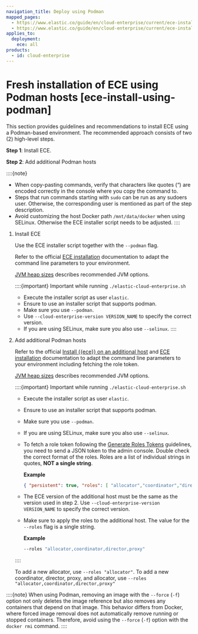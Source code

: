 ```yaml
---
navigation_title: Deploy using Podman
mapped_pages:
  - https://www.elastic.co/guide/en/cloud-enterprise/current/ece-install-using-podman-cloud.html
  - https://www.elastic.co/guide/en/cloud-enterprise/current/ece-install-using-podman-onprem.html
applies_to:
  deployment:
    ece: all
products:
  - id: cloud-enterprise
---
```


# Fresh installation of ECE using Podman hosts [ece-install-using-podman]

This section provides guidelines and recommendations to install ECE using a Podman-based environment. The recommended approach consists of two (2) high-level steps.

**Step 1**: Install ECE.

**Step 2**: Add additional Podman hosts

::::{note}
* When copy-pasting commands, verify that characters like quotes (“) are encoded correctly in the console where you copy the command to.
* Steps that run commands starting with `sudo` can be run as any sudoers user. Otherwise, the corresponding user is mentioned as part of the step description.
* Avoid customizing the host Docker path `/mnt/data/docker` when using SELinux. Otherwise the ECE installer script needs to be adjusted.
::::

1. Install ECE

    Use the ECE installer script together with the `--podman` flag.

    Refer to the official [ECE installation](./install-ece-procedures.md) documentation to adapt the command line parameters to your environment.

    [JVM heap sizes](ece-jvm.md) describes recommended JVM options.

    ::::{important} 
    Important while running `./elastic-cloud-enterprise.sh`

    * Execute the installer script as user `elastic`.
    * Ensure to use an installer script that supports podman.
    * Make sure you use `--podman`.
    * Use `--cloud-enterprise-version VERSION_NAME` to specify the correct version.
    * If you are using SELinux, make sure you also use `--selinux`.
    ::::

2. Add additional Podman hosts

    Refer to the official [Install {{ece}} on an additional host](install-ece-on-additional-hosts.md) and [ECE installation](./install-ece-procedures.md) documentation to adapt the command line parameters to your environment including fetching the role token.

    [JVM heap sizes](ece-jvm.md) describes recommended JVM options.

    ::::{important} 
    Important while running `./elastic-cloud-enterprise.sh`

    * Execute the installer script as user `elastic`.
    * Ensure to use an installer script that supports podman.
    * Make sure you use `--podman`.
    * If you are using SELinux, make sure you also use `--selinux`.
    * To fetch a role token following the [Generate Roles Tokens](generate-roles-tokens.md) guidelines, you need to send a JSON token to the admin console. Double check the correct format of the roles. Roles are a list of individual strings in quotes, **NOT a single string**.

        **Example**

        ```json
        { "persistent": true, "roles": [ "allocator","coordinator","director","proxy" ] }
        ```

    * The ECE version of the additional host must be the same as the version used in step 2. Use `--cloud-enterprise-version VERSION_NAME` to specify the correct version.
    * Make sure to apply the roles to the additional host. The value for the `--roles` flag is a single string.

        **Example**

        ```sh
        --roles "allocator,coordinator,director,proxy"
        ```
    ::::


    To add a new allocator, use `--roles "allocator"`. To add a new coordinator, director, proxy, and allocator, use `--roles "allocator,coordinator,director,proxy"`

::::{note}
When using Podman, removing an image with the `--force` (`-f`) option not only deletes the image reference but also removes any containers that depend on that image. This behavior differs from Docker, where forced image removal does not automatically remove running or stopped containers. Therefore, avoid using the `--force` (`-f`) option with the `docker rmi` command.
::::

